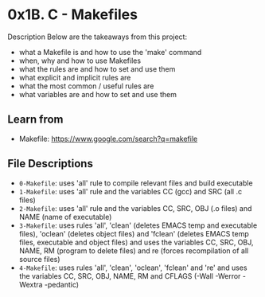 # 0x1B. C - Makefiles
Description
Below are the takeaways from this project:
* what a Makefile is and how to use the 'make' command
* when, why and how to use Makefiles
* what the rules are and how to set and use them
* what explicit and implicit rules are
* what the most common / useful rules are
* what variables are and how to set and use them

## Learn from
* Makefile: https://www.google.com/search?q=makefile

## File Descriptions
- `0-Makefile`: uses 'all' rule to compile relevant files and build executable
- `1-Makefile`: uses 'all' rule and the variables CC (gcc) and SRC (all .c files)
- `2-Makefile`: uses 'all' rule and the variables CC, SRC, OBJ (.o files) and NAME (name of executable)
- `3-Makefile`: uses rules 'all', 'clean' (deletes EMACS temp and executable files), 
'oclean' (deletes object files) and 'fclean' (deletes EMACS temp files, executable and object files)  and uses the variables CC, SRC, OBJ, NAME, RM (program to delete files) and re (forces recompilation of all source files)
- `4-Makefile`: uses rules 'all', 'clean', 'oclean', 'fclean' and 're' and uses the variables CC, SRC, OBJ, NAME, RM and CFLAGS (-Wall -Werror -Wextra -pedantic)
